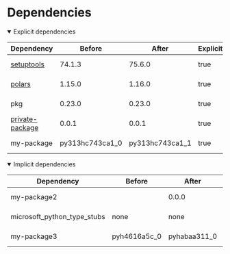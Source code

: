# Dependencies

<details open>
<summary>Explicit dependencies</summary>

|Dependency|Before|After|Explicit|Environments|
|-|-|-|-|-|
|[setuptools](https://pypi.org/project/setuptools)|74.1.3|75.6.0|true|*all envs* on osx-arm64|
|[polars](https://prefix.dev/channels/conda-forge/packages/polars)|1.15.0|1.16.0|true|*all envs* on osx-arm64|
|pkg|0.23.0|0.23.0|true|*all envs* on linux-64|
|[private-package](https://prefix.dev/channels/setup-pixi-test/packages/private-package)|0.0.1|0.0.1|true|*all envs* on osx-arm64|
|my-package|py313hc743ca1_0|py313hc743ca1_1|true|*all envs* on osx-arm64|

</details>

<details open>
<summary>Implicit dependencies</summary>

|Dependency|Before|After|Explicit|Environments|
|-|-|-|-|-|
|my-package2||0.0.0|false|*all envs* on osx-arm64|
|microsoft_python_type_stubs|none|none|false|*all envs* on linux-64|
|my-package3|pyh4616a5c_0|pyhabaa311_0|false|*all envs* on osx-arm64|

</details>

[^1]: **Bold** means explicit dependency.
[^2]: Dependency got downgraded.
